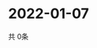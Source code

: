 # 2022-01-07
  共 0条

  <!-- BEGIN -->
  <!-- 最后更新时间Fri Jan 07 2022 02:01:48 GMT+0000 (Coordinated Universal Time) -->
  
  <!-- END -->
  
  